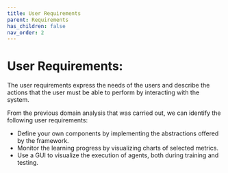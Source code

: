 ```yaml
---
title: User Requirements
parent: Requirements
has_children: false
nav_order: 2
---
```


# User Requirements:

The user requirements express the needs of the users and describe the actions that the user must be able to perform by interacting with the system.

From the previous domain analysis that was carried out, we can identify the following user requirements:

- Define your own components by implementing the abstractions offered by the framework.
- Monitor the learning progress by visualizing charts of selected metrics.
- Use a GUI to visualize the execution of agents, both during training and testing.